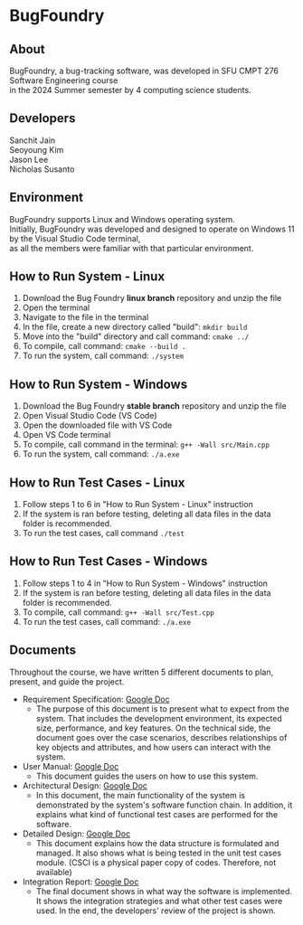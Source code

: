# BugFoundry

## About
BugFoundry, a bug-tracking software, was developed in SFU CMPT 276 Software Engineering course  
in the 2024 Summer semester by 4 computing science students.  

## Developers
Sanchit Jain  
Seoyoung Kim  
Jason Lee  
Nicholas Susanto  

## Environment
BugFoundry supports Linux and Windows operating system.  
Initially, BugFoundry was developed and designed to operate on Windows 11 by the Visual Studio Code terminal,  
as all the members were familiar with that particular environment.  

## How to Run System - Linux
1. Download the Bug Foundry **linux branch** repository and unzip the file
2. Open the terminal
3. Navigate to the file in the terminal
4. In the file, create a new directory called "build":
   ```mkdir build```
6. Move into the "build" directory and call command:
   ```cmake ../```
8. To compile, call command:
   ```cmake --build .```
10. To run the system, call command:
    ```./system```

## How to Run System - Windows
1. Download the Bug Foundry **stable branch** repository and unzip the file
2. Open Visual Studio Code (VS Code)
3. Open the downloaded file with VS Code
4. Open VS Code terminal
5. To compile, call command in the terminal:
   ```g++ -Wall src/Main.cpp```
7. To run the system, call command:
   ```./a.exe```

## How to Run Test Cases - Linux
1. Follow steps 1 to 6 in "How to Run System - Linux" instruction
2. If the system is ran before testing, deleting all data files in the data folder is recommended.  
3. To run the test cases, call command
    ```./test```

## How to Run Test Cases - Windows
1. Follow steps 1 to 4 in "How to Run System - Windows" instruction
2. If the system is ran before testing, deleting all data files in the data folder is recommended.
3. To compile, call command:
   ```g++ -Wall src/Test.cpp```
4. To run the test cases, call command:
   ```./a.exe```

## Documents
Throughout the course, we have written 5 different documents to plan, present, and guide the project.  

- Requirement Specification: [Google Doc](https://docs.google.com/document/d/1XLYd_4A9i-at-_bP_w-ud8FabQD6ywQ-gZd3Olx2XxI/edit?usp=sharing)
  - The purpose of this document is to present what to expect from the system. That includes the development environment, its expected size, performance, and key features. On the technical side, the document goes over the case scenarios, describes relationships of key objects and attributes, and how users can interact with the system.
- User Manual: [Google Doc](https://docs.google.com/document/d/1P1HL_GefHkuRNPWh0a0nxDXsuL-PYMMRrcKaIZeNk7o/edit?usp=sharing)
  - This document guides the users on how to use this system.  
- Architectural Design: [Google Doc](https://docs.google.com/document/d/1PuVe06ipWgS54-gVSWmiYIsfZTXcNkRcmkGutO1__1I/edit?usp=sharing)
  - In this document, the main functionality of the system is demonstrated by the system's software function chain. In addition, it explains what kind of functional test cases are performed for the software.  
- Detailed Design: [Google Doc](https://docs.google.com/document/d/1l5YLkBxt2cIvUFn8Pd9DuPKrSL9qmJRhTk3VdNGHqro/edit?usp=sharing)
  - This document explains how the data structure is formulated and managed. It also shows what is being tested in the unit test cases module. (CSCI is a physical paper copy of codes. Therefore, not available)
- Integration Report: [Google Doc](https://docs.google.com/document/d/1K_ukWNiqA4UfA90QitZEfWhLc4xQeHPEHtkuWQO_Jc4/edit?usp=sharing)
  - The final document shows in what way the software is implemented. It shows the integration strategies and what other test cases were used. In the end, the developers' review of the project is shown.
